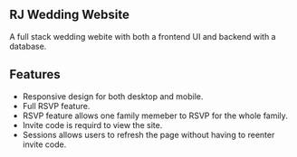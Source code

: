 ## RJ Wedding Website

A full stack wedding webite with both a frontend UI and backend with a database.

## Features

* Responsive design for both desktop and mobile.
* Full RSVP feature.
* RSVP feature allows one family memeber to RSVP for the whole family.
* Invite code is requird to view the site.
* Sessions allows users to refresh the page without having to reenter invite code.
